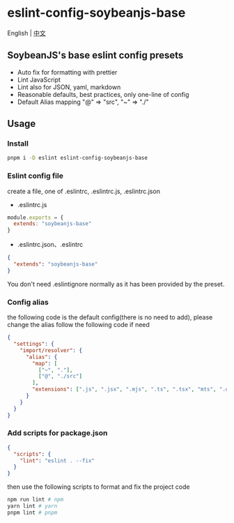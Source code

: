 # eslint-config-soybeanjs-base

English | [中文](./README.zh_CN.md)

## SoybeanJS's base eslint config presets

- Auto fix for formatting with prettier
- Lint JavaScript
- Lint also for JSON, yaml, markdown
- Reasonable defaults, best practices, only one-line of config
- Default Alias mapping "@" => "src", "~" => "./"

## Usage

### Install

```bash
pnpm i -D eslint eslint-config-soybeanjs-base
```

### Eslint config file

create a file, one of .eslintrc, .eslintrc.js, .eslintrc.json

- .eslintrc.js

```js
module.exports = {
  extends: "soybeanjs-base"
}
```

- .eslintrc.json、.eslintrc

```json
{
  "extends": "soybeanjs-base"
}
```

You don't need .eslintignore normally as it has been provided by the preset.

### Config alias

the following code is the default config(there is no need to add), please change the alias follow the following code if need

```json
{
  "settings": {
    "import/resolver": {
      "alias": {
        "map": [
          ["~", "."],
          ["@", "./src"]
        ],
        "extensions": [".js", ".jsx", ".mjs", ".ts", ".tsx", "mts", ".d.ts"]
      }
    }
  }
}
```

### Add scripts for package.json

```json
{
  "scripts": {
    "lint": "eslint . --fix"
  }
}
```

then use the following scripts to format and fix the project code

```bash
npm run lint # npm
yarn lint # yarn
pnpm lint # pnpm

```
